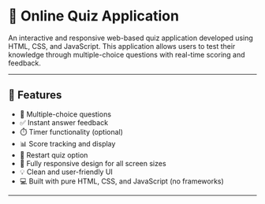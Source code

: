 # 🧠 Online Quiz Application

An interactive and responsive web-based quiz application developed using HTML, CSS, and JavaScript. This application allows users to test their knowledge through multiple-choice questions with real-time scoring and feedback.

---

## 📌 Features

- 📝 Multiple-choice questions  
- ✅ Instant answer feedback  
- ⏱️ Timer functionality (optional)  
- 📊 Score tracking and display  
- 🔁 Restart quiz option  
- 📱 Fully responsive design for all screen sizes  
- 💡 Clean and user-friendly UI  
- 💻 Built with pure HTML, CSS, and JavaScript (no frameworks)

---

